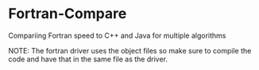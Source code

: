 # Fortran-Compare
Compariing Fortran speed to C++ and Java for multiple algorithms

NOTE: The fortran driver uses the object files so make sure to compile the code and have that in the same file as the driver.
